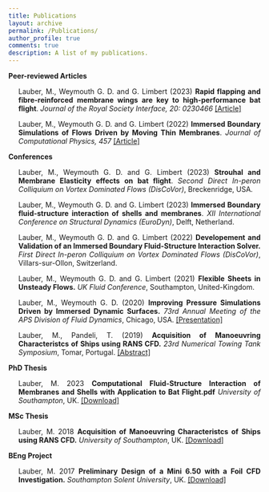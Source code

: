 ```yaml
---
title: Publications
layout: archive
permalink: /Publications/
author_profile: true
comments: true
description: A list of my publications.
---
```

**Peer-reviewed Articles**


<p style="text-align:justify; margin-left:20px"> 
Lauber, M., Weymouth G. D. and G. Limbert (2023) <b>Rapid flapping and fibre-reinforced membrane wings are key to high-performance bat flight</b>. <em>Journal of the Royal Society Interface, 20: 0230466</em> <a href="https://doi.org/10.1098/rsif.2023.0466" class="mono_link">[Article]</a></p>

<p style="text-align:justify; margin-left:20px"> 
Lauber, M., Weymouth G. D. and G. Limbert (2022) <b>Immersed Boundary Simulations of Flows Driven by Moving Thin Membranes</b>. <em>Journal of Computational Physics, 457</em> <a href="https://doi.org/10.1016/j.jcp.2022.111076" class="mono_link">[Article]</a></p>

**Conferences**

<p style="text-align:justify; margin-left:20px"> 
Lauber, M., Weymouth G. D. and G. Limbert (2023) <b>Strouhal and Membrane Elasticity effects on bat flight</b>. <em>Second Direct In-peron Colliquium on Vortex Dominated Flows (DisCoVor)</em>, Breckenridge, USA. </p>

<p style="text-align:justify; margin-left:20px"> 
Lauber, M., Weymouth G. D. and G. Limbert (2023) <b>Immersed Boundary fluid-structure interaction of shells and membranes</b>. <em>XII International Conference on Structural Dynamics (EuroDyn)</em>, Delft, Netherland. </p>

<p style="text-align:justify; margin-left:20px"> 
Lauber, M., Weymouth G. D. and G. Limbert (2022) <b>Developement and Validation of an Immersed Boundary Fluid-Structure Interaction Solver.</b> <em>First Direct In-peron Colliquium on Vortex Dominated Flows (DisCoVor)</em>, Villars-sur-Ollon, Switzerland.</p>

<p style="text-align:justify; margin-left:20px"> 
Lauber, M., Weymouth G. D. and G. Limbert (2021) <b>Flexible Sheets in Unsteady Flows.</b> <em>UK Fluid Conference</em>, Southampton, United-Kingdom.</p>

<p style="text-align:justify; margin-left:20px"> 
Lauber, M., Weymouth G. D. (2020) <b>Improving Pressure Simulations Driven by Immersed Dynamic Surfaces.</b> <em>73rd Annual Meeting of the APS Division of Fluid Dynamics</em>, Chicago, USA. <a href="https://marinlauber.github.io/APS-DFD/" class="mono_link">[Presentation]</a></p>

<p style="text-align:justify; margin-left:20px"> 
Lauber, M., Pandeli, T. (2019) <b>Acquisition of Manoeuvring Characteristcs of Ships using RANS CFD.</b> <em>23rd Numerical Towing Tank Symposium</em>, Tomar, Portugal. <a href="https://www.researchgate.net/publication/336239139_Acquisition_of_Maneuvring_Characteristics_of_Ships_using_RANS_CFD" class="mono_link">[Abstract]</a></p>


**PhD Thesis**

<p style="text-align:justify; margin-left:20px">
Lauber, M. 2023 <b>Computational Fluid-Structure Interaction of Membranes and Shells with Application to Bat Flight.pdf</b> <em>University of Southampton</em>, UK.
<a href="../404.html" class="mono_link">[Download]</a></p>


**MSc Thesis**

<p style="text-align:justify; margin-left:20px"> 
Lauber, M. 2018 <b>Acquisition of Manoeuvring Characteristcs of Ships using RANS CFD.</b> <em>University of Southampton</em>, UK.
<a href="/thesis/MSc_Marin_Lauber.pdf" class="mono_link">[Download]</a></p>

**BEng Project**

<p style="text-align:justify; margin-left:20px"> 
Lauber, M. 2017 <b>Preliminary Design of a Mini 6.50 with a Foil CFD Investigation.</b> <em>Southampton Solent University</em>, UK.
<a href="/thesis/BEng_Marin_Lauber.pdf" class="mono_link">[Download]</a></p>

